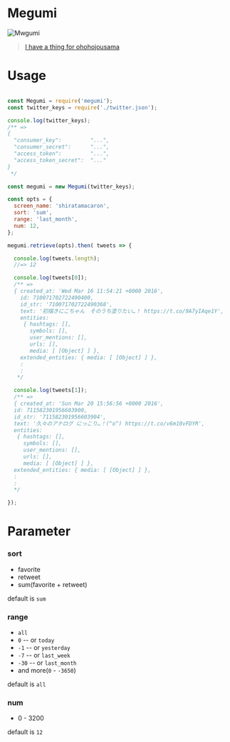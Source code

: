 Megumi
======

![Mwgumi](http://49.media.tumblr.com/a66096a9f30db85c28292931e4860c4e/tumblr_nfagc7sUIv1tlyjpto1_500.gif)

> <a href="http://hheiyu.tumblr.com/post/103040653078" target="_blank">I have a thing for ohohojousama</a>

# Usage

```JavaScript

const Megumi = require('megumi');
const twitter_keys = require('./twitter.json');

console.log(twitter_keys);
/** =>
{
  "consumer_key":         "...",
  "consumer_secret":      "...",
  "access_token":         "...",
  "access_token_secret":  "..."
}
 */

const megumi = new Megumi(twitter_keys);

const opts = {
  screen_name: 'shiratamacaron',
  sort: 'sum',
  range: 'last_month',
  num: 12,
};

megumi.retrieve(opts).then( tweets => {

  console.log(tweets.length);
  //=> 12

  console.log(tweets[0]);
  /** =>
  { created_at: 'Wed Mar 16 11:54:21 +0000 2016',
    id: 710071702722490400,
    id_str: '710071702722490368',
    text: '初描きにこちゃん　そのうち塗りたい…！ https://t.co/9A7yIAqe1Y',
    entities:
     { hashtags: [],
       symbols: [],
       user_mentions: [],
       urls: [],
       media: [ [Object] ] },
    extended_entities: { media: [ [Object] ] },
    :
    :
   */

  console.log(tweets[1]);
  /** =>
  { created_at: 'Sun Mar 20 15:56:56 +0000 2016',
  id: 711582301956603900,
  id_str: '711582301956603904',
  text: '久々のアナログ にっこり…！(^o^) https://t.co/v6m10vFDYR',
  entities:
   { hashtags: [],
     symbols: [],
     user_mentions: [],
     urls: [],
     media: [ [Object] ] },
  extended_entities: { media: [ [Object] ] },
  :
  :
  */

});


```

# Parameter

### sort

- favorite
- retweet
- sum(favorite + retweet)

default is `sum`

### range

- `all`
- `0`
-- or `today`
- `-1`
-- or `yesterday`
- `-7`
-- or `last_week`
- `-30`
-- or `last_month`
- and more(`0` - `-3650`)

default is `all`

### num

- 0 - 3200

default is `12`